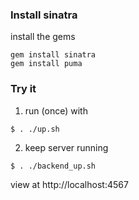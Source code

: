 ### Install sinatra

install the gems

```
gem install sinatra
gem install puma
```

### Try it

1. run (once) with

```
$ . ./up.sh
```


2. keep server running

```
$ . ./backend_up.sh
```
view at http://localhost:4567
